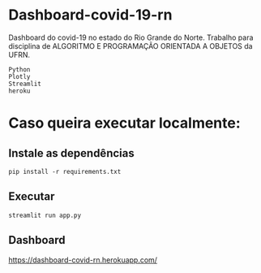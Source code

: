 # Dashboard-covid-19-rn

Dashboard do covid-19 no estado do Rio Grande do Norte. Trabalho para disciplina de ALGORITMO E PROGRAMAÇÃO ORIENTADA A OBJETOS da UFRN.

``` 
Python
Plotly
Streamlit
heroku
```
# Caso queira executar localmente:

## Instale as dependências
```
pip install -r requirements.txt
```
## Executar
```
streamlit run app.py
```

## Dashboard 
<https://dashboard-covid-rn.herokuapp.com/>
